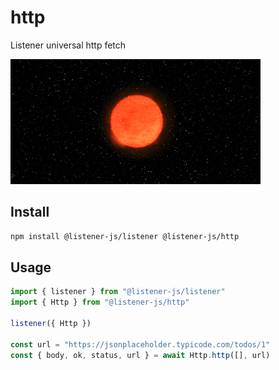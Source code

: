# http

Listener universal http fetch

![http](media/http.gif)

## Install

```bash
npm install @listener-js/listener @listener-js/http
```

## Usage

```ts
import { listener } from "@listener-js/listener"
import { Http } from "@listener-js/http"

listener({ Http })

const url = "https://jsonplaceholder.typicode.com/todos/1"
const { body, ok, status, url } = await Http.http([], url)
```
